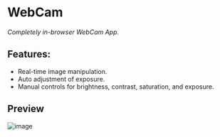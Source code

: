 # WebCam
_Completely in-browser WebCam App._  
## Features:
* Real-time image manipulation.
* Auto adjustment of exposure.
* Manual controls for brightness, contrast, saturation, and exposure.

## Preview
![image](https://github.com/Osmansiddiquer/WebCam/assets/90533561/4c6737b3-16fd-4bf6-9230-23e246294375)
